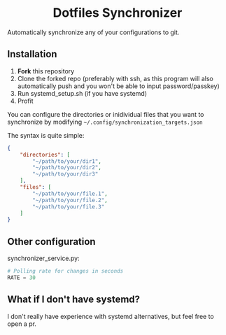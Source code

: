 <h1 align="center">Dotfiles Synchronizer</h1>

Automatically synchronize any of your configurations to git. 

## Installation

1. **Fork** this repository
2. Clone the forked repo (preferably with ssh, as this program will also automatically push and you won't be able to input password/passkey)
3. Run systemd_setup.sh (if you have systemd) 
4. Profit

You can configure the directories or inidividual files that you want to synchronize by modifying `~/.config/synchronization_targets.json`

The syntax is quite simple:

```json
{
    "directories": [
        "~/path/to/your/dir1",
        "~/path/to/your/dir2",
        "~/path/to/your/dir3"
    ],
    "files": [
        "~/path/to/your/file.1",
        "~/path/to/your/file.2",
        "~/path/to/your/file.3"
    ]
}
```

## Other configuration

synchronizer_service.py:
```python
# Polling rate for changes in seconds
RATE = 30
```


## What if I don't have systemd?
I don't really have experience with systemd alternatives, but feel free to open a pr.

